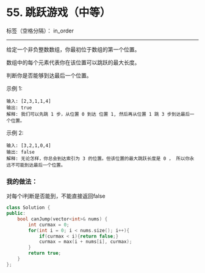 ﻿# 55. 跳跃游戏（中等）

标签（空格分隔）： in_order

---
给定一个非负整数数组，你最初位于数组的第一个位置。

数组中的每个元素代表你在该位置可以跳跃的最大长度。

判断你是否能够到达最后一个位置。

示例 1:

    输入: [2,3,1,1,4]
    输出: true
    解释: 我们可以先跳 1 步，从位置 0 到达 位置 1, 然后再从位置 1 跳 3 步到达最后一个位置。

示例 2:

    输入: [3,2,1,0,4]
    输出: false
    解释: 无论怎样，你总会到达索引为 3 的位置。但该位置的最大跳跃长度是 0 ， 所以你永远不可能到达最后一个位置。


### 我的做法：
对每个i判断是否能到，不能直接返回false
```c++
class Solution {
public:
    bool canJump(vector<int>& nums) {
        int curmax = 0;
        for(int i = 0; i < nums.size(); i++){
            if(curmax < i){return false;}
            curmax = max(i + nums[i], curmax);
        }
        return true;
    }
};
```
